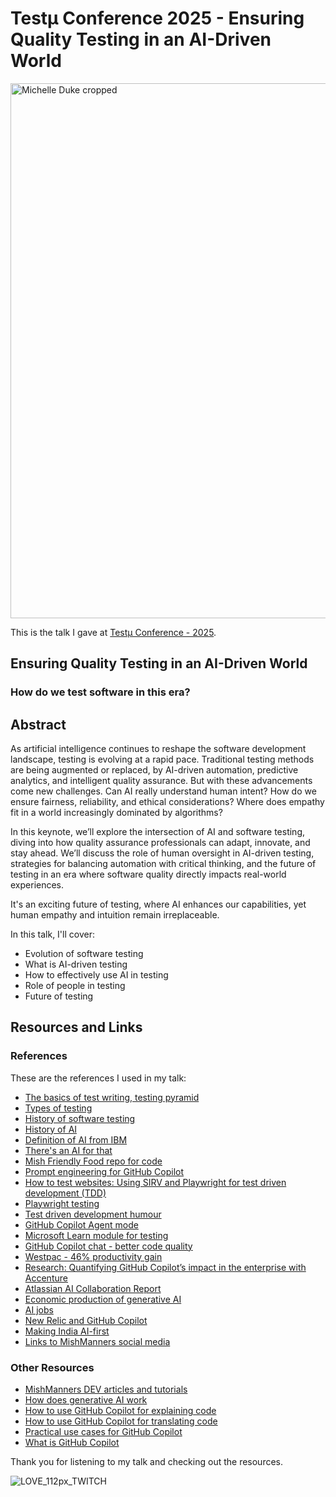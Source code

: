 #  Testμ Conference 2025 - Ensuring Quality Testing in an AI-Driven World

<img width="1200" height="856" alt="Michelle Duke cropped" src="https://github.com/user-attachments/assets/7359f412-d313-472e-9a15-9a014eaa9ed0" />

This is the talk I gave at [Testμ Conference - 2025](https://www.lambdatest.com/testmuconf-2025/michelle-duke).

## Ensuring Quality Testing in an AI-Driven World

### How do we test software in this era?

## Abstract

As artificial intelligence continues to reshape the software development landscape, testing is evolving at a rapid pace. Traditional testing methods are being augmented or replaced, by AI-driven automation, predictive analytics, and intelligent quality assurance. But with these advancements come new challenges. Can AI really understand human intent? How do we ensure fairness, reliability, and ethical considerations? Where does empathy fit in a world increasingly dominated by algorithms?

In this keynote, we’ll explore the intersection of AI and software testing, diving into how quality assurance professionals can adapt, innovate, and stay ahead. We’ll discuss the role of human oversight in AI-driven testing, strategies for balancing automation with critical thinking, and the future of testing in an era where software quality directly impacts real-world experiences.

It's an exciting future of testing, where AI enhances our capabilities, yet human empathy and intuition remain irreplaceable.

In this talk, I'll cover:
- Evolution of software testing
- What is AI-driven testing
- How to effectively use AI in testing
- Role of people in testing
- Future of testing

## Resources and Links

### References

These are the references I used in my talk:

- [The basics of test writing, testing pyramid](https://martinfowler.com/articles/practical-test-pyramid.html)
- [Types of testing](https://www.atlassian.com/continuous-delivery/software-testing/types-of-software-testing)
- [History of software testing](https://www.geeksforgeeks.org/software-testing/history-of-software-testing/)
- [History of AI](https://www.tableau.com/data-insights/ai/history)
- [Definition of AI from IBM](https://www.ibm.com/cloud/learn/what-is-artificial-intelligence)
- [There's an AI for that](https://theresanaiforthat)
- [Mish Friendly Food repo for code](https://github.com/mishmanners/mish-friendly-food)
- [Prompt engineering for GitHub Copilot](https://dev.to/github/a-beginners-guide-to-prompt-engineering-with-github-copilot-3ibp)
- [How to test websites: Using SIRV and Playwright for test driven development (TDD)](https://dev.to/mishmanners/how-to-test-websites-using-sirv-and-playwright-for-test-driven-development-tdd-8ph)
- [Playwright testing](https://playwright.dev/)
- [Test driven development humour](https://www.reddit.com/r/ProgrammerHumor/comments/tgogft/sometimes_progress_looks_like_failure/)
- [GitHub Copilot Agent mode](https://github.blog/news-insights/product-news/github-copilot-agent-mode-activated/)
- [Microsoft Learn module for testing](https://learn.microsoft.com/en-us/training/modules/develop-unit-tests-using-github-copilot-tools/)
- [GitHub Copilot chat - better code quality](https://github.blog/news-insights/research/research-quantifying-github-copilots-impact-on-code-quality/)
- [Westpac - 46% productivity gain](https://www.itnews.com.au/news/westpac-sees-46-percent-productivity-gain-from-ai-coding-experiment-596423)
- [Research: Quantifying GitHub Copilot’s impact in the enterprise with Accenture](https://github.blog/news-insights/research/research-quantifying-github-copilots-impact-in-the-enterprise-with-accenture/)
- [Atlassian AI Collaboration Report](https://www.atlassian.com/blog/productivity/ai-collaboration-report)
- [Economic production of generative AI](https://www.mckinsey.com/capabilities/mckinsey-digital/our-insights/the-economic-potential-of-generative-ai-the-next-productivity-frontier#key-insights)
- [AI jobs](https://www.abc.net.au/news/2024-03-13/ai-jobs-linkedin-artificial-intelligence-worker-future/103570268)
- [New Relic and GitHub Copilot](https://newrelic.com/platform/agentic-integrations/github-copilot-preview)
- [Making India AI-first](https://news.microsoft.com/india-visit-2025/)
- [Links to MishManners social media](https://mishmanners.info)

### Other Resources

- [MishManners DEV articles and tutorials](https://dev.to/mishmanners)
- [How does generative AI work](https://pages.dscout.com/hubfs/dscout-The%20New%20Properties%20of%20GenAI%20(1).pdf)
- [How to use GitHub Copilot for explaining code](https://dev.to/github/understand-your-code-using-github-copilot-5375)
- [How to use GitHub Copilot for translating code](https://dev.to/github/how-to-translate-code-into-other-languages-using-github-copilot-3n6f)
- [Practical use cases for GitHub Copilot](https://dev.to/github/why-use-github-copilot-and-copilot-labs-practical-use-cases-for-the-ai-pair-programmer-4hf4)
- [What is GitHub Copilot](https://youtu.be/Z7hp241--vc)

Thank you for listening to my talk and checking out the resources.

![LOVE_112px_TWITCH](https://github.com/user-attachments/assets/b5b55810-0f76-4887-a3e5-c9455b18ec7b)
